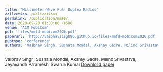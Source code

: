 ```yaml
---
title: "Millimeter-Wave Full Duplex Radios"
collection: publications
permalink: /publication/mmFD/
date: 2020-09-20 01:00:00 +0500
venue: 'ACM MobiCom'
pdf: 'files/mmfd-mobicom2020.pdf'
paperurl: 'http://vaibhavsingh96.github.io/files/mmfd-mobicom2020.pdf'
pubtype: 'conference'
authors: 'Vaibhav Singh, Susnata Mondal, Akshay Gadre, Milind Srivastava, Jeyanandh Paramesh, Swarun Kumar'
---
```

Vaibhav Singh, Susnata Mondal, Akshay Gadre, Milind Srivastava, Jeyanandh Paramesh, Swarun Kumar
[Download paper](http://academicpages.github.io/files/paper1.pdf)

